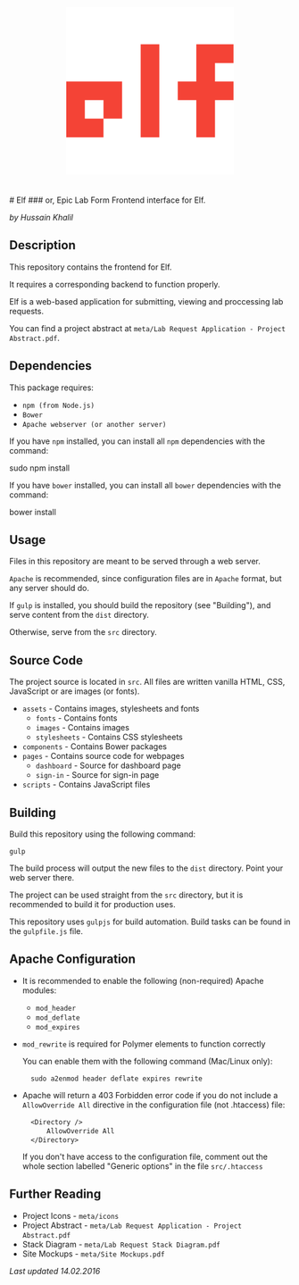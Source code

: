 <p align="center">
<img height="300" width="300" alt="Elf" src="elf.svg" style="margin-bottom: 20px">
</p>
# Elf
### or, Epic Lab Form
Frontend interface for Elf.

*by Hussain Khalil*

## Description
This repository contains the frontend for Elf.

It requires a corresponding backend to function properly.

Elf is a web-based application for submitting, viewing and proccessing lab requests.

You can find a project abstract at `meta/Lab Request Application - Project Abstract.pdf`.

## Dependencies
This package requires:

* `npm (from Node.js)`
* `Bower`
* `Apache webserver (or another server)`

If you have `npm` installed, you can install all `npm` dependencies with the command:

sudo npm install

If you have `bower` installed, you can install all `bower` dependencies with the command:

bower install

## Usage
Files in this repository are meant to be served through a web server.

`Apache` is recommended, since configuration files are in `Apache` format, but any server should do.

If `gulp` is installed, you should build the repository (see "Building"), and serve content from the `dist` directory.

Otherwise, serve from the `src` directory.

## Source Code
The project source is located in `src`.
All files are written vanilla HTML, CSS, JavaScript or are images (or fonts).

* `assets` - Contains images, stylesheets and fonts
  * `fonts` - Contains fonts
  * `images` - Contains images
  * `stylesheets` - Contains CSS stylesheets
* `components` - Contains Bower packages
* `pages` - Contains source code for webpages
  * `dashboard` - Source for dashboard page
  * `sign-in` - Source for sign-in page
* `scripts` - Contains JavaScript files

## Building
Build this repository using the following command:

    gulp

The build process will output the new files to the `dist` directory. Point your web server there.

The project can be used straight from the `src` directory, but it is recommended to build it for production uses.

This repository uses `gulpjs` for build automation. Build tasks can be found in the `gulpfile.js` file.

## Apache Configuration
* It is recommended to enable the following (non-required) Apache modules:
  * `mod_header`
  * `mod_deflate`
  * `mod_expires`
* `mod_rewrite` is required for Polymer elements to function correctly

  You can enable them with the following command (Mac/Linux only):

        sudo a2enmod header deflate expires rewrite

* Apache will return a 403 Forbidden error code if you do not include a `AllowOverride All` directive in the configuration file (not .htaccess) file:

        <Directory />
            AllowOverride All
        </Directory>

  If you don't have access to the configuration file, comment out the whole section labelled "Generic options" in the file `src/.htaccess`

## Further Reading
* Project Icons - `meta/icons`
* Project Abstract - `meta/Lab Request Application - Project Abstract.pdf`
* Stack Diagram - `meta/Lab Request Stack Diagram.pdf`
* Site Mockups - `meta/Site Mockups.pdf`

*Last updated 14.02.2016*
